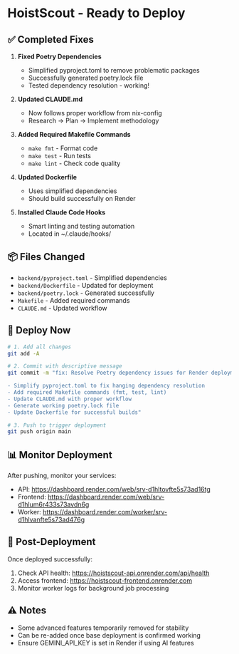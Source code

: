 # HoistScout - Ready to Deploy

## ✅ Completed Fixes

1. **Fixed Poetry Dependencies**
   - Simplified pyproject.toml to remove problematic packages
   - Successfully generated poetry.lock file
   - Tested dependency resolution - working!

2. **Updated CLAUDE.md**
   - Now follows proper workflow from nix-config
   - Research → Plan → Implement methodology

3. **Added Required Makefile Commands**
   - `make fmt` - Format code
   - `make test` - Run tests
   - `make lint` - Check code quality

4. **Updated Dockerfile**
   - Uses simplified dependencies
   - Should build successfully on Render

5. **Installed Claude Code Hooks**
   - Smart linting and testing automation
   - Located in ~/.claude/hooks/

## 📦 Files Changed
- `backend/pyproject.toml` - Simplified dependencies
- `backend/Dockerfile` - Updated for deployment
- `backend/poetry.lock` - Generated successfully
- `Makefile` - Added required commands
- `CLAUDE.md` - Updated workflow

## 🚀 Deploy Now

```bash
# 1. Add all changes
git add -A

# 2. Commit with descriptive message
git commit -m "fix: Resolve Poetry dependency issues for Render deployment

- Simplify pyproject.toml to fix hanging dependency resolution
- Add required Makefile commands (fmt, test, lint)
- Update CLAUDE.md with proper workflow
- Generate working poetry.lock file
- Update Dockerfile for successful builds"

# 3. Push to trigger deployment
git push origin main
```

## 📊 Monitor Deployment

After pushing, monitor your services:
- API: https://dashboard.render.com/web/srv-d1hltovfte5s73ad16tg
- Frontend: https://dashboard.render.com/web/srv-d1hlum6r433s73avdn6g
- Worker: https://dashboard.render.com/worker/srv-d1hlvanfte5s73ad476g

## 🎯 Post-Deployment

Once deployed successfully:
1. Check API health: https://hoistscout-api.onrender.com/api/health
2. Access frontend: https://hoistscout-frontend.onrender.com
3. Monitor worker logs for background job processing

## ⚠️ Notes
- Some advanced features temporarily removed for stability
- Can be re-added once base deployment is confirmed working
- Ensure GEMINI_API_KEY is set in Render if using AI features